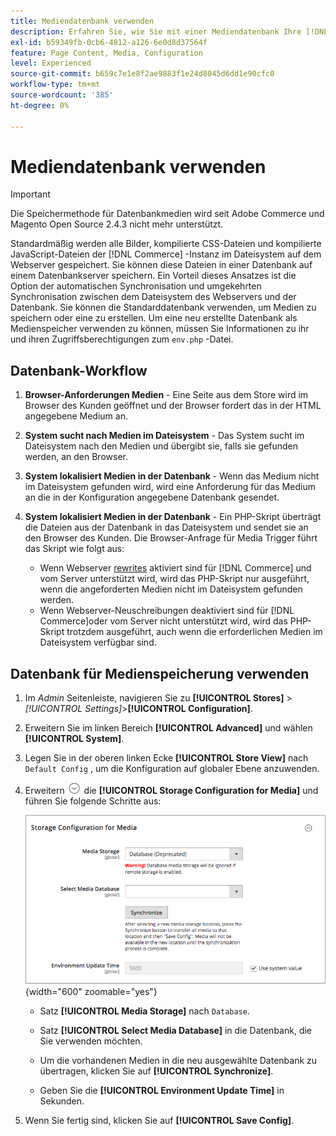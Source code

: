 ```yaml
---
title: Mediendatenbank verwenden
description: Erfahren Sie, wie Sie mit einer Mediendatenbank Ihre [!DNL Commerce] Mediendateien.
exl-id: b59349fb-0cb6-4812-a126-6e0d8d37564f
feature: Page Content, Media, Configuration
level: Experienced
source-git-commit: b659c7e1e8f2ae9883f1e24d8045d6dd1e90cfc0
workflow-type: tm+mt
source-wordcount: '385'
ht-degree: 0%

---
```


# Mediendatenbank verwenden

>[!IMPORTANT]
>
>Die Speichermethode für Datenbankmedien wird seit Adobe Commerce und Magento Open Source 2.4.3 nicht mehr unterstützt.

Standardmäßig werden alle Bilder, kompilierte CSS-Dateien und kompilierte JavaScript-Dateien der [!DNL Commerce] -Instanz im Dateisystem auf dem Webserver gespeichert. Sie können diese Dateien in einer Datenbank auf einem Datenbankserver speichern. Ein Vorteil dieses Ansatzes ist die Option der automatischen Synchronisation und umgekehrten Synchronisation zwischen dem Dateisystem des Webservers und der Datenbank. Sie können die Standarddatenbank verwenden, um Medien zu speichern oder eine zu erstellen. Um eine neu erstellte Datenbank als Medienspeicher verwenden zu können, müssen Sie Informationen zu ihr und ihren Zugriffsberechtigungen zum `env.php` -Datei.

## Datenbank-Workflow

1. **Browser-Anforderungen Medien** - Eine Seite aus dem Store wird im Browser des Kunden geöffnet und der Browser fordert das in der HTML angegebene Medium an.

1. **System sucht nach Medien im Dateisystem** - Das System sucht im Dateisystem nach den Medien und übergibt sie, falls sie gefunden werden, an den Browser.

1. **System lokalisiert Medien in der Datenbank** - Wenn das Medium nicht im Dateisystem gefunden wird, wird eine Anforderung für das Medium an die in der Konfiguration angegebene Datenbank gesendet.

1. **System lokalisiert Medien in der Datenbank** - Ein PHP-Skript überträgt die Dateien aus der Datenbank in das Dateisystem und sendet sie an den Browser des Kunden. Die Browser-Anfrage für Media Trigger führt das Skript wie folgt aus:

   - Wenn Webserver [rewrites](../merchandising-promotions/url-rewrite.md) aktiviert sind für [!DNL Commerce] und vom Server unterstützt wird, wird das PHP-Skript nur ausgeführt, wenn die angeforderten Medien nicht im Dateisystem gefunden werden.
   - Wenn Webserver-Neuschreibungen deaktiviert sind für [!DNL Commerce]oder vom Server nicht unterstützt wird, wird das PHP-Skript trotzdem ausgeführt, auch wenn die erforderlichen Medien im Dateisystem verfügbar sind.

## Datenbank für Medienspeicherung verwenden

1. Im _Admin_ Seitenleiste, navigieren Sie zu **[!UICONTROL Stores]** > _[!UICONTROL Settings]_>**[!UICONTROL Configuration]**.

1. Erweitern Sie im linken Bereich **[!UICONTROL Advanced]** und wählen **[!UICONTROL System]**.

1. Legen Sie in der oberen linken Ecke **[!UICONTROL Store View]** nach `Default Config` , um die Konfiguration auf globaler Ebene anzuwenden.

1. Erweitern ![Erweiterungsauswahl](../assets/icon-display-expand.png) die **[!UICONTROL Storage Configuration for Media]** und führen Sie folgende Schritte aus:

   ![Erweiterte Konfiguration - Speicherkonfiguration für Medien](./assets/database-storage-deprecated.png){width="600" zoomable="yes"}

   - Satz **[!UICONTROL Media Storage]** nach `Database`.

   - Satz **[!UICONTROL Select Media Database]** in die Datenbank, die Sie verwenden möchten.

   - Um die vorhandenen Medien in die neu ausgewählte Datenbank zu übertragen, klicken Sie auf **[!UICONTROL Synchronize]**.

   - Geben Sie die **[!UICONTROL Environment Update Time]** in Sekunden.

1. Wenn Sie fertig sind, klicken Sie auf **[!UICONTROL Save Config]**.

